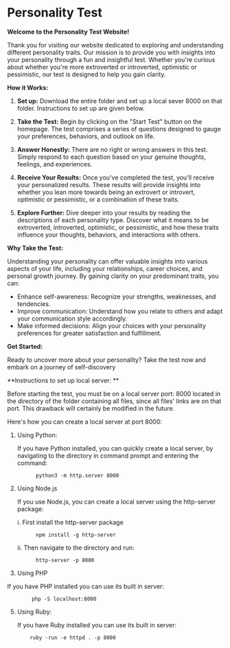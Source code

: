 # Personality Test

**Welcome to the Personality Test Website!**

Thank you for visiting our website dedicated to exploring and understanding different personality traits. Our mission is to provide you with insights into your personality through a fun and insightful test. Whether you're curious about whether you're more extroverted or introverted, optimistic or pessimistic, our test is designed to help you gain clarity.

**How it Works:**

1. **Set up:** Download the entire folder and set up a local sever 8000 on that folder. Instructions to set up are given below.

2. **Take the Test:** Begin by clicking on the "Start Test" button on the homepage. The test comprises a series of questions designed to gauge your preferences, behaviors, and outlook on life.

3. **Answer Honestly:** There are no right or wrong answers in this test. Simply respond to each question based on your genuine thoughts, feelings, and experiences.

4. **Receive Your Results:** Once you've completed the test, you'll receive your personalized results. These results will provide insights into whether you lean more towards being an extrovert or introvert, optimistic or pessimistic, or a combination of these traits.

5. **Explore Further:** Dive deeper into your results by reading the descriptions of each personality type. Discover what it means to be extroverted, introverted, optimistic, or pessimistic, and how these traits influence your thoughts, behaviors, and interactions with others.

**Why Take the Test:**

Understanding your personality can offer valuable insights into various aspects of your life, including your relationships, career choices, and personal growth journey. By gaining clarity on your predominant traits, you can:

- Enhance self-awareness: Recognize your strengths, weaknesses, and tendencies.
- Improve communication: Understand how you relate to others and adapt your communication style accordingly.
- Make informed decisions: Align your choices with your personality preferences for greater satisfaction and fulfillment.

**Get Started:**

Ready to uncover more about your personality? Take the test now and embark on a journey of self-discovery

**Instructions to set up local server: **

Before starting the test, you must be on a local server port: 8000 located in the directory of the folder containing all files, since all files' links are on that port. This drawback will certainly be modified in the future.

Here's how you can create a local server at port 8000:

1. Using Python:
   
   If you have Python installed, you can quickly create a local server, by navigating to the directory in command prompt and entering the command:
   
             python3 -m http.server 8000
   
3. Using Node.js
   
   If you use Node.js, you can create a local server using the http-server package:

     i. First install the http-server package
   
             npm install -g http-server
   
    ii. Then navigate to the directory and run:
   
             http-server -p 8000
   
4. Using PHP
   
  If you have PHP installed you can use its built in server:
  
            php -S localhost:8000
            
5. Using Ruby:
   
   If you have Ruby installed you can use its built in server:
   
           ruby -run -e httpd . -p 8000
